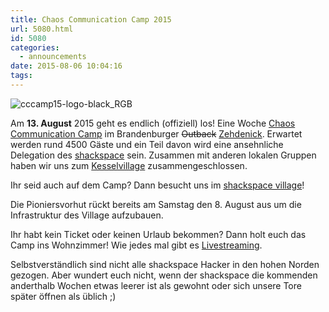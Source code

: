 ```yaml
---
title: Chaos Communication Camp 2015
url: 5080.html
id: 5080
categories:
  - announcements
date: 2015-08-06 10:04:16
tags:
---
```


![cccamp15-logo-black_RGB](https://blog.shackspace.de/wp-content/uploads/2015/08/cccamp15-logo-black_RGB.png)

Am **13\. August** 2015 geht es endlich (offiziell) los! Eine Woche [Chaos Communication Camp](https://events.ccc.de/camp/2015/wiki/Main_Page) im Brandenburger <del>Outback</del> [Zehdenick](https://events.ccc.de/camp/2015/wiki/Location). Erwartet werden rund 4500 Gäste und ein Teil davon wird eine ansehnliche Delegation des [shackspace](https://events.ccc.de/camp/2015/wiki/Village:Shackspace) sein. Zusammen mit anderen lokalen Gruppen haben wir uns zum [Kesselvillage](https://events.ccc.de/camp/2015/wiki/Village:Kesselvillage) zusammengeschlossen.

Ihr seid auch auf dem Camp? Dann besucht uns im [shackspace village](https://events.ccc.de/camp/2015/wiki/Village:Shackspace)!

Die Pioniersvorhut rückt bereits am Samstag den 8\. August aus um die Infrastruktur des Village aufzubauen.

Ihr habt kein Ticket oder keinen Urlaub bekommen? Dann holt euch das Camp ins Wohnzimmer! Wie jedes mal gibt es [Livestreaming](https://events.ccc.de/2015/08/06/streaming/).

Selbstverständlich sind nicht alle shackspace Hacker in den hohen Norden gezogen. Aber wundert euch nicht, wenn der shackspace die kommenden anderthalb Wochen etwas leerer ist als gewohnt oder sich unsere Tore später öffnen als üblich ;)